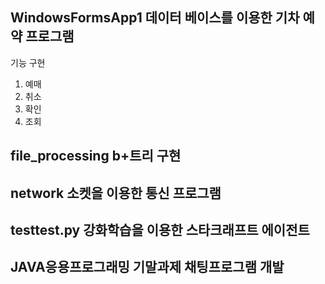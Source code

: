 ## WindowsFormsApp1 데이터 베이스를 이용한 기차 예약 프로그램

기능 구현

1. 예매
2. 취소
3. 확인
4. 조회

## file_processing b+트리 구현

## network 소켓을 이용한 통신 프로그램

## testtest.py 강화학습을 이용한 스타크래프트 에이전트

## JAVA응용프로그래밍 기말과제 채팅프로그램 개발
